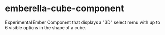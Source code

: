 emberella-cube-component
========================

Experimental Ember Component that displays a "3D" select menu with up to 6 visible options in the shape of a cube.
